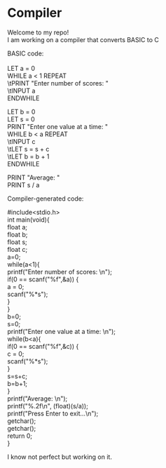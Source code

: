 # Compiler 
Welcome to my repo! <br>
I am working on a compiler that converts BASIC to C <br>

BASIC code:<br>
<br>
LET a = 0<br>
WHILE a < 1 REPEAT<br>
    \tPRINT "Enter number of scores: "<br>
    \tINPUT a<br>
ENDWHILE<br>

LET b = 0<br>
LET s = 0<br>
PRINT "Enter one value at a time: "<br>
WHILE b < a REPEAT<br>
    \tINPUT c<br>
    \tLET s = s + c<br>
    \tLET b = b + 1<br>
ENDWHILE<br>

PRINT "Average: "<br>
PRINT s / a<br>

Compiler-generated code:<br>

#include<stdio.h><br>
int main(void){<br>
float a;<br>
float b;<br>
float s;<br>
float c;<br>
a=0;<br>
while(a<1){<br>
printf("Enter number of scores: \n");<br>
if(0 == scanf("%f",&a)) {<br>
a = 0;<br>
scanf("%*s");<br>
}<br>
}<br>
b=0;<br>
s=0;<br>
printf("Enter one value at a time: \n");<br>
while(b<a){<br>
if(0 == scanf("%f",&c)) {<br>
c = 0;<br>
scanf("%*s");<br>
}<br>
s=s+c;<br>
b=b+1;<br>
}<br>
printf("Average: \n");<br>
printf("%.2f\n", (float)(s/a));<br>
printf("Press Enter to exit...\n");<br>
getchar();<br>
getchar();<br>
return 0;<br>
}<br>


I know not perfect but working on it.


